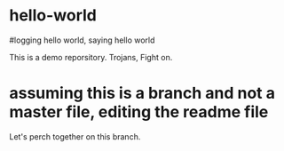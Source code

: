# hello-world
#logging hello world, saying hello world

This is a demo reporsitory. Trojans, Fight on.
# assuming this is a branch and not a master file, editing the readme file

Let's perch together on this branch. 
